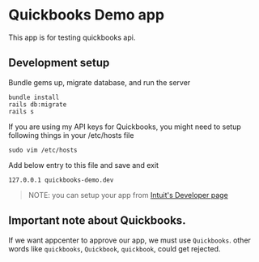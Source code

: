 # Quickbooks Demo app

This app is for testing quickbooks api.

## Development setup

Bundle gems up, migrate database, and run the server

```shell
bundle install
rails db:migrate
rails s
```

If you are using my API keys for Quickbooks, you might need to setup following
things in your /etc/hosts file

`sudo vim /etc/hosts`

Add below entry to this file and save and exit

```shell
127.0.0.1 quickbooks-demo.dev
```

> NOTE: you can setup your app from [Intuit's Developer page](https://developer.intuit.com)


## Important note about Quickbooks.

If we want appcenter to approve our app, we must use `Quickbooks`. other words
like `quickbooks`, `Quickbook`, `quickbook`, could get rejected.
